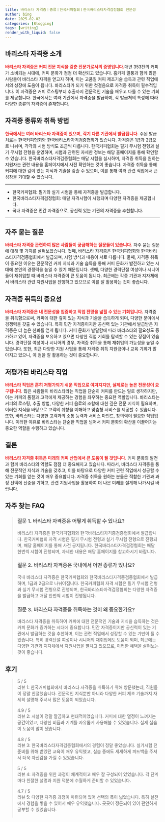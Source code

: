 ```yaml
---
title: 바리스타 자격증ㅣ종류ㅣ한국커피협회ㅣ한국바리스타자격검정협회 전문성
author: bing
date: 2025-02-02
categories: [Blogging]
tags: [writing]
render_with_liquid: false
---
```



<h2 id='바리스타_자격증_소개'>바리스타 자격증 소개</h2>

<p><b><span style="color: #ee2323;">바리스타 자격증은 커피 전문 지식을 갖춘 전문가로서의 증명입니다.</span></b>매년 353잔의 커피가 소비되는 시대에, 커피 문화가 점점 더 확산되고 있습니다. 홈카페 열풍과 함께 많은 사람들이 바리스타 자격을 얻고자 하며, 이는 고품질 커피 제조기술 습득과 관련 직업에서의 성장에 도움이 됩니다. 바리스타가 되기 위한 첫걸음으로 자격증 취득이 필수적입니다. 이 자격증은 커피 로스팅부터 추출까지 전문적인 기술을 배우고 다룰 수 있는 기회를 제공합니다. 한국에서는 여러 기관에서 자격증을 발급하며, 각 발급처의 특성에 따라 다양한 종류의 자격증이 존재합니다.</p>

<h2 id='자격증종류와_취득방법'>자격증 종류와 취득 방법</h2>

<p><b><span style="color: #ee2323;">한국에서는 여러 바리스타 자격증이 있으며, 각기 다른 기관에서 발급됩니다.</span></b> 주된 발급처로는 한국커피협회와 한국바리스타자격검증협회가 있습니다. 자격증은 1급과 2급으로 나뉘며, 각각의 시험 방식도 조금씩 다릅니다. 한국커피협회는 필기 무시험 전형과 실기 무시험 전형을 운영하며, 시험과 관련된 자세한 정보는 해당 홈페이지를 통해 확인할 수 있습니다. 한국바리스타자격검증협회는 매달 시험을 실시하며, 자격증 취득을 원하는 지원자는 관련 내용을 홈페이지에서 사전 확인하는 것이 좋습니다. 자격증 취득을 통해 커피에 대한 깊이 있는 지식과 기술을 갖출 수 있으며, 이를 통해 여러 관련 직업에서 큰 성장을 기대할 수 있습니다.</p>

<hr />

<ul>
    <li>한국커피협회: 필기와 실기 시험을 통해 자격증을 발급합니다.</li>
    <li>한국바리스타자격검정협회: 매달 자격시험이 시행되며 다양한 자격증을 제공합니다.</li>
    <li>국내 자격증은 민간 자격증으로, 공신력 있는 기관의 자격증을 추천합니다.</li>
</ul>

<hr />

<h2 id='자주_묻는_질문'>자주 묻는 질문</h2>

<p><b><span style="color: #ee2323;">바리스타 자격증 관련하여 많은 사람들이 궁금해하는 질문들이 있습니다.</span></b> 자주 묻는 질문에 대해 몇 가지를 살펴보겠습니다. 첫째, 바리스타 자격증은 한국커피협회와 한국바리스타자격검증협회에서 발급되며, 시험 방식과 내용이 서로 다릅니다. 둘째, 자격증 취득이 중요한 이유는 전문적인 커피 지식과 기술 습득을 통해 커피 문화가 발전하고 있는 시대에 본인의 경쟁력을 높일 수 있기 때문입니다. 셋째, 다양한 경력단절 여성이나 시니어들이 재취업할 때 바리스타 자격증이 큰 도움이 됩니다. 최근에는 각종 기관과 지자체에서 바리스타 관련 지원사업을 진행하고 있으므로 이를 잘 활용하는 것이 좋습니다.</p>

<h2 id='자격증_취득의_중요성'>자격증 취득의 중요성</h2>

<p><b><span style="color: #ee2323;">바리스타 자격증은 내 전문성을 입증하고 직업 전망을 넓힐 수 있는 기회입니다.</span></b> 자격증을 취득함으로써, 커피에 대한 깊이 있는 지식과 기술을 습득하게 되며, 다양한 분야에서 경쟁력을 갖출 수 있습니다. 특히 민간 자격증이지만 공신력 있는 기관에서 발급받은 자격증은 더 높은 신뢰를 얻게 됩니다. 커피 문화가 발달함에 따라 바리스타의 필요성도 증가하고 있어, 자격증을 보유하고 있으면 다양한 직업 기회를 탐색할 수 있는 장점이 있습니다. 경력단절 여성이나 시니어의 경우, 자격증 취득을 통해 재취업의 가능성을 높일 수 있습니다. 또한, 최근 다양한 지원 사업을 통해 자격증 취득 지원금이나 교육 기회가 많아지고 있으니, 이 점을 잘 활용하는 것이 중요합니다.</p>

<h2 id='저평가된_바리스타_직업'>저평가된 바리스타 직업</h2>

<p><b><span style="color: #ee2323;">바리스타 직업은 흔히 저평가되기 쉬운 직업으로 여겨지지만, 실제로는 높은 전문성이 요구됩니다.</span></b> 많은 사람들이 바리스타라는 직업을 단순히 커피를 만드는 일로 생각하지만, 이는 커피의 품질과 고객에게 제공하는 경험을 좌우하는 중요한 역할입니다. 바리스타는 커피의 로스팅, 추출 방법, 다양한 커피 음료의 조합에 대한 깊은 전문 지식이 필요하며, 이러한 지식을 바탕으로 고객의 취향을 이해하고 맞춤형 서비스를 제공할 수 있습니다. 또한, 바리스타는 다양한 고객과의 소통 능력과 서비스 마인드, 창의력이 필요한 직업입니다. 이러한 이유로 바리스타는 단순한 직업을 넘어서 커피 문화의 확산을 이끌어가는 중요한 역할을 수행하고 있습니다.</p>

<h2 id='결론'>결론</h2>

<p><b><span style="color: #ee2323;">바리스타 자격증 취득은 미래의 커피 산업에서 큰 도움이 될 것입니다.</span></b> 커피 문화의 발전과 함께 바리스타의 역할도 점점 더 중요해지고 있습니다. 따라서, 바리스타 자격증을 통해 전문적인 지식과 기술을 갖추고, 이를 바탕으로 다양한 커피 관련 직업에서 성공할 수 있는 기회를 얻는 것이 매우 중요합니다. 자격증 취득을 원하는 분들은 적합한 기관과 과정 선택에 신중을 기하고, 관련 지원사업을 활용하여 더 나은 미래를 설계해 나가시길 바랍니다.</p>


<h2 id='자주_찾는_FAQ'>자주 찾는 FAQ</h2>
<div itemscope="" itemtype="https://schema.org/FAQPage">
<blockquote>
<div itemscope="" itemprop="mainEntity" itemtype="https://schema.org/Question">
<h3 itemprop="name">질문 1. 바리스타 자격증은 어떻게 취득할 수 있나요?</h3>
<div itemscope="" itemprop="acceptedAnswer" itemtype="https://schema.org/Answer">
<span itemprop="text">
<p>바리스타 자격증은 한국커피협회와 한국바리스타자격증검증협회에서 발급합니다. 한국커피협회 자격 시험은 필기 무시험 전형과 실기 무시험 전형으로 진행되며, 해당 홈페이지를 통해 사전 공지됩니다. 한국바리스타자격검정협회는 매달 한번씩 시험이 진행되며, 자세한 내용은 해당 홈페이지를 참고하시기 바랍니다.</p>
</span>
</div>
</div>
<div itemscope="" itemprop="mainEntity" itemtype="https://schema.org/Question">
<h3 itemprop="name">질문 2. 바리스타 자격증은 국내에서 어떤 종류가 있나요?</h3>
<div itemscope="" itemprop="acceptedAnswer" itemtype="https://schema.org/Answer">
<span itemprop="text">
<p>국내 바리스타 자격증은 한국커피협회와 한국바리스타자격증검증협회에서 발급하며, 1급과 2급으로 나뉘어집니다. 한국커피협회 자격 시험은 필기 무시험 전형과 실기 무시험 전형으로 진행되며, 한국바리스타자격검정협회는 다양한 자격증을 발급하고 매달 한번씩 시험이 진행됩니다.</p>
</span>
</div>
</div>
<div itemscope="" itemprop="mainEntity" itemtype="https://schema.org/Question">
<h3 itemprop="name">질문 3. 바리스타 자격증을 취득하는 것이 왜 중요한가요?</h3>
<div itemscope="" itemprop="acceptedAnswer" itemtype="https://schema.org/Answer">
<span itemprop="text">
<p>바리스타 자격증을 취득하여 커피에 대한 전문적인 기술과 지식을 습득하는 것은 커피 문화가 증가하는 시대에 중요합니다. 민간 자격증이지만 공신력이 있는 기관에서 발급하는 것을 추천하며, 이는 관련 직업에서 성장할 수 있는 기반이 될 수 있습니다. 특히 경력단절 여성이나 시니어의 재취업에도 도움이 되며, 최근에는 다양한 기관과 지자체에서 지원사업을 펼치고 있으므로, 이러한 혜택을 살펴보는 것이 좋습니다.</p>
</span>
</div>
</div>
</blockquote>
</div>
<h2 id='후기'>후기</h2>
<div itemscope itemtype="https://schema.org/Product">
  <blockquote>
  <div itemprop="review" itemscope itemtype="https://schema.org/Review">
      <div itemprop="reviewRating" itemscope itemtype="https://schema.org/Rating"> <span itemprop="ratingValue">5</span> / <span itemprop="bestRating">5</span> </div>
      <span itemprop="reviewBody">리뷰 1: 한국커피협회에서 바리스타 자격증을 취득하기 위해 방문했는데, 직원들이 정말 친절했습니다. 전문적인 지식뿐만 아니라 다양한 커피 제조 기술까지 자세히 설명해 주셔서 많은 도움이 되었습니다.</span>
  </div>
  <br>
  <div itemprop="review" itemscope itemtype="https://schema.org/Review">
      <div itemprop="reviewRating" itemscope itemtype="https://schema.org/Rating"> <span itemprop="ratingValue">4.9</span> / <span itemprop="bestRating">5</span> </div>
      <span itemprop="reviewBody">리뷰 2: 시설이 정말 깔끔하고 현대적이었습니다. 커피에 대한 열정이 느껴지는 공간이었고, 다양한 비품과 기계를 자유롭게 사용해볼 수 있었습니다. 실제 실습이 도움이 많이 됐습니다.</span>
  </div>
  <br>
  <div itemprop="review" itemscope itemtype="https://schema.org/Review">
      <div itemprop="reviewRating" itemscope itemtype="https://schema.org/Rating"> <span itemprop="ratingValue">4.8</span> / <span itemprop="bestRating">5</span> </div>
      <span itemprop="reviewBody">리뷰 3: 한국바리스타자격검증협회에서의 경험이 정말 좋았습니다. 실기시험 전 준비를 위해 받았던 교육이 매우 유익했고, 실습 중에도 세세하게 피드백을 주셔서 더욱 자신감을 가질 수 있었습니다.</span>
  </div>
  <br>
  <div itemprop="review" itemscope itemtype="https://schema.org/Review">
      <div itemprop="reviewRating" itemscope itemtype="https://schema.org/Rating"> <span itemprop="ratingValue">5</span> / <span itemprop="bestRating">5</span> </div>
      <span itemprop="reviewBody">리뷰 4: 자격증을 위한 과정이 체계적이고 매우 잘 구성되어 있었습니다. 각 단계마다 친절한 설명과 지원 덕분에 수월하게 준비할 수 있었습니다.</span>
  </div>
  <br>
  <div itemprop="review" itemscope itemtype="https://schema.org/Review">
      <div itemprop="reviewRating" itemscope itemtype="https://schema.org/Rating"> <span itemprop="ratingValue">4.7</span> / <span itemprop="bestRating">5</span> </div>
      <span itemprop="reviewBody">리뷰 5: 다양한 자격증 과정이 마련되어 있어 선택의 폭이 넓었습니다. 특히 실전에서 경험을 쌓을 수 있어서 매우 유익했습니다. 곳곳이 정돈되어 있어 편안하게 공부할 수 있었습니다.</span>
  </div>
  <br>
  </blockquote>
</div>
